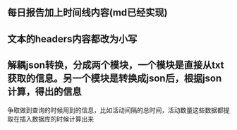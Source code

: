 
## 每日报告加上时间线内容(md已经实现)
## 文本的headers内容都改为小写

## 解耦json转换，分成两个模块，一个模块是直接从txt获取的信息。另一个模块是转换成json后，根据json计算，得出的信息
争取做到查询的时候用到的信息，比如活动间隔的总时间，活动数量这些数据都提取在插入数据库的时候计算出来
